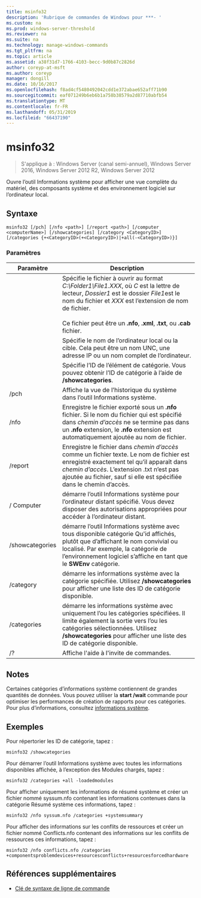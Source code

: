 ```yaml
---
title: msinfo32
description: 'Rubrique de commandes de Windows pour ***- '
ms.custom: na
ms.prod: windows-server-threshold
ms.reviewer: na
ms.suite: na
ms.technology: manage-windows-commands
ms.tgt_pltfrm: na
ms.topic: article
ms.assetid: a38f31d7-1766-4103-becc-9d0b87c2826d
author: coreyp-at-msft
ms.author: coreyp
manager: dongill
ms.date: 10/16/2017
ms.openlocfilehash: f8ad4cf5480492042cdd1e372abae652aff71b90
ms.sourcegitcommit: eaf071249b6eb6b1a758b38579a2d87710abfb54
ms.translationtype: MT
ms.contentlocale: fr-FR
ms.lasthandoff: 05/31/2019
ms.locfileid: "66437190"
---
```

# <a name="msinfo32"></a>msinfo32

>S'applique à : Windows Server (canal semi-annuel), Windows Server 2016, Windows Server 2012 R2, Windows Server 2012

Ouvre l’outil Informations système pour afficher une vue complète du matériel, des composants système et des environnement logiciel sur l’ordinateur local. 
## <a name="syntax"></a>Syntaxe
```
msinfo32 [/pch] [/nfo <path>] [/report <path>] [/computer <computerName>] [/showcategories] [/category <CategoryID>] [/categories {+<CategoryID>(+<CategoryID>)|+all(-<CategoryID>)}]
```
### <a name="parameters"></a>Paramètres

|    Paramètre    |                                                                                                                                 Description                                                                                                                                  |
|-----------------|------------------------------------------------------------------------------------------------------------------------------------------------------------------------------------------------------------------------------------------------------------------------------|
|     <path>      | Spécifie le fichier à ouvrir au format *C:\Folder1\File1.XXX*, où *C* est la lettre de lecteur, *Dossier1* est le dossier *File1*est le nom du fichier et *XXX* est l’extension de nom de fichier.<br /><br />Ce fichier peut être un **.nfo**, **.xml**, **.txt**, ou **.cab** fichier. |
| <computerName>  |                                                                             Spécifie le nom de l’ordinateur local ou la cible. Cela peut être un nom UNC, une adresse IP ou un nom complet de l’ordinateur.                                                                              |
|  <CategoryID>   |                                                                                     Spécifie l’ID de l’élément de catégorie. Vous pouvez obtenir l’ID de catégorie à l’aide de **/showcategories**.                                                                                      |
|      /pch       |                                                                                                       Affiche la vue de l’historique du système dans l’outil Informations système.                                                                                                       |
|      /nfo       |                                     Enregistre le fichier exporté sous un **.nfo** fichier. Si le nom du fichier qui est spécifié dans *chemin d’accès* ne se termine pas dans un **.nfo** extension, le **.nfo** extension est automatiquement ajoutée au nom de fichier.                                      |
|     /report     |                                               Enregistre le fichier dans *chemin d’accès* comme un fichier texte. Le nom de fichier est enregistré exactement tel qu’il apparaît dans *chemin d’accès*. L’extension .txt n’est pas ajoutée au fichier, sauf si elle est spécifiée dans le chemin d’accès.                                                |
|    / Computer    |                                                                démarre l’outil Informations système pour l’ordinateur distant spécifié. Vous devez disposer des autorisations appropriées pour accéder à l’ordinateur distant.                                                                |
| /showcategories |                         démarre l’outil Informations système avec tous disponible catégorie Qu'id affichés, plutôt que d’affichant le nom convivial ou localisé. Par exemple, la catégorie de l’environnement logiciel s’affiche en tant que le **SWEnv** catégorie.                         |
|    /category    |                                                                     démarre les informations système avec la catégorie spécifiée. Utilisez **/showcategories** pour afficher une liste des ID de catégorie disponible.                                                                     |
|   /categories   |                          démarre les informations système avec uniquement l’ou les catégories spécifiées. Il limite également la sortie vers l’ou les catégories sélectionnées. Utilisez **/showcategories** pour afficher une liste des ID de catégorie disponible.                          |
|       /?        |                                                                                                                     Affiche l'aide à l'invite de commandes.                                                                                                                     |

## <a name="remarks"></a>Notes
Certaines catégories d’informations système contiennent de grandes quantités de données. Vous pouvez utiliser la **start /wait** commande pour optimiser les performances de création de rapports pour ces catégories. Pour plus d’informations, consultez [informations système](https://technet.microsoft.com/library/cc783305(v=ws.10).aspx).
## <a name="BKMK_Examples"></a>Exemples
Pour répertorier les ID de catégorie, tapez :
```
msinfo32 /showcategories
```
Pour démarrer l’outil Informations système avec toutes les informations disponibles affichée, à l’exception des Modules chargés, tapez :
```
msinfo32 /categories +all -loadedmodules
```
Pour afficher uniquement les informations de résumé système et créer un fichier nommé syssum.nfo contenant les informations contenues dans la catégorie Résumé système ces informations, tapez :
```
msinfo32 /nfo syssum.nfo /categories +systemsummary
```
Pour afficher des informations sur les conflits de ressources et créer un fichier nommé Conflicts.nfo contenant des informations sur les conflits de ressources ces informations, tapez :
```
msinfo32 /nfo conflicts.nfo /categories    +componentsproblemdevices+resourcesconflicts+resourcesforcedhardware
```
## <a name="additional-references"></a>Références supplémentaires
-   [Clé de syntaxe de ligne de commande](command-line-syntax-key.md)

